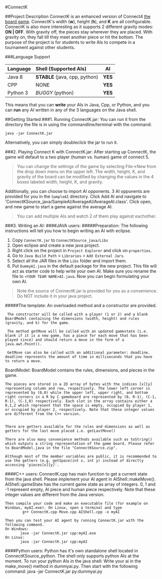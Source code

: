 #ConnectK

##Project Description
ConnectK is an enhanced version of Connect4 [the board game](https://en.wikipedia.org/wiki/Connect_Four). ConnectK's width (**w**), height (**h**), and **K** are all configurable. ConnectK is also more interesting as it supports 2 different gravity modes: **ON | OFF**. With gravity off, the pieces stay wherever they are placed. With gravity on, they fall till they meet another piece or hit the bottom. The purpose of the project is for students to write AIs to compete in a tournament against other students.

###Language Support

| Language | Shell (Supported AIs)  | AI    |
|----------|:-------------------------------|:-----:|
| Java 8     | **STABLE** (java, cpp, python) |  **YES**  |
| CPP      | NONE   |  **YES**  |
| Python 3   | *BUGGY* (python)  |  **YES**  |

This means that you can __**write**__ your AIs in Java, Cpp, or Python, and you can __**run**__ any AI written in any of the 3 languages on the Java shell.

##Getting Started
###1. Running ConnectK.jar:
You can run it from the directory the file is in using the commandline/terminal with the command:
```shell
java -jar ConnectK.jar
```
Alternatively, you can simply doubleclick the jar to run it.
	
###2. Playing Connect K with ConnectK.jar:
After starting up ConnectK, the game will default to a two player (human vs. human) game of connect 5.

>You can change the settings of the game by selecting File->New from the drop down menu on the upper left. The width, height, K, and gravity of the board can be modified by changing the values in the 4 boxes labeled width, height, K, and gravity. 
	
Additionally, you can choose to import AI opponents. 3 AI opponents are provided for you in the `SampleAI` directory. Click Add AI and navigate to 'ConnectKSource_java/SampleAI/AverageAI/AverageAI.class'. Click open, and new game to start a game against the average AI. 

>You can add multiple AIs and watch 2 of them play against eachother.

###3. Writing an AI:
####JAVA users:
#####Preparation: 
The following instructions will tell you how to begin writing an AI with eclipse. 

1. Copy `ConnectK.jar` to `ConnectKSource_java/Libs`
2. Open eclipse and create a new java project.
3. Right click on the project in `Project Explorer` and click on `properties`.
4. Go to `Java Build Path` > `Libraries` > `Add External Jars`.
5. Select all the JAR files in the `Libs` folder and import them.
6. Put `DummyAI.java` in the default package for the new project. This file will act as starter code to help write your own AI. Make sure you rename the file to `<YOUR TEAM NAME>AI.java`. 
Now you can begin formulating your own AI. 
>Note the source of ConnectK.jar is provided for you as a convenience. Do NOT include it in your java project. 


#####The template:
	 An overloaded method and a constructor are provided. 
	 
	 The constructor will be called with a player (1 or 2) and a blank BoardModel containing the dimensions (width, height) and rules (gravity, and k) for the game. 
	 
	 The method getMove will be called with an updated gamestate (i.e. blank if it is a new game, has a piece for each move that has been played since) and should return a move in the form of a java.awt.Point(). 
	 
	 GetMove can also be called with an additional parameter: deadline. deadline represents the amount of time in milliseconds that you have to return a move. 

BoardModel: 
	BoardModel contains the rules, dimensions, and pieces in the game. 
	
	The pieces are stored in a 2D array of bytes with the indices [x][y] representing column and row, respectively. The lower left corner is represented by (0,0) while the upper left, upper right, and bottom right corners in a R by C gameboard are represented by (0, R-1), (C-1, R-1), (C-1,0) respectively. Each slot in the array contains either a 0,1,2 which represent that the space is empty, occupied by player 1, or occupied by player 2, respectively. Note that these integer values are different from the C++ version.
	
	
	There are getters available for the rules and dimensions as well as getters for the last move placed i.e. getLastMove()
	
	There are also many convenience methods available such as toString() which outputs a string representation of the game board. Please refer to BoardModel.java in the file "ConnectKSource.zip".	
	
	Although most of the member variables are public, it is recommended to use the getters (e.g. getSpace(int x, int y) instead of directly accessing 'pieces[x][y]'. 

####C++ users:
	ConnectK.cpp has main function to get a current state from the java shell. Please implement your AI agent in AIShell::makeMove(). AIShell::gameState has the current game state as array of integers. 0, 1 and -1 represent empty, AI piece and human piece respectively. Note that these integer values are different from the Java version.

	Then compile your code and make an executable file (for example on Windows, myAI.exe). On Linux, open a terminal and type
			g++ ConnectK.cpp Move.cpp AIShell.cpp -o myAI

	Then you can test your AI agent by running ConnectK.jar with the following command.
	On Windows:
		   java -jar ConnectK.jar cpp:myAI.exe
	On Linux:
		   java -jar ConnectK.jar cpp:myAI
####Python users:
	Python has it's own standalone shell located in ConnectKSource_python. The shell only supports python AIs at the moment. To run your python AIs in the java shell:
	Write your ai in the make_move() method in dummyai.py.
	Then start with the following command:
		java -jar ConnectK.jar py:dummyai.py
